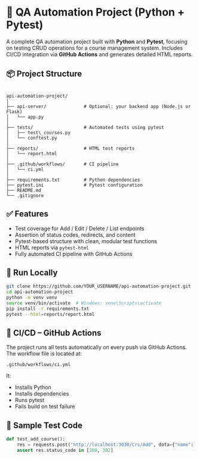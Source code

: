 
# 🧪 QA Automation Project (Python + Pytest)

A complete QA automation project built with **Python** and **Pytest**, focusing on testing CRUD operations for a course management system. Includes CI/CD integration via **GitHub Actions** and generates detailed HTML reports.

## 📦 Project Structure

```

api-automation-project/
│
├── api-server/              # Optional: your backend app (Node.js or Flask)
│   └── app.py
│
├── tests/                   # Automated tests using pytest
│   ├── test\_courses.py
│   └── conftest.py
│
├── reports/                 # HTML test reports
│   └── report.html
│
├── .github/workflows/       # CI pipeline
│   └── ci.yml
│
├── requirements.txt         # Python dependencies
├── pytest.ini               # Pytest configuration
├── README.md
└── .gitignore

````

## ✅ Features

- Test coverage for Add / Edit / Delete / List endpoints
- Assertion of status codes, redirects, and content
- Pytest-based structure with clean, modular test functions
- HTML reports via `pytest-html`
- Fully automated CI pipeline with GitHub Actions

## 🚀 Run Locally

```bash
git clone https://github.com/YOUR_USERNAME/api-automation-project.git
cd api-automation-project
python -m venv venv
source venv/bin/activate  # Windows: venv\Scripts\activate
pip install -r requirements.txt
pytest --html=reports/report.html
````

## 🔄 CI/CD – GitHub Actions

The project runs all tests automatically on every push via GitHub Actions.
The workflow file is located at:

```
.github/workflows/ci.yml
```

It:

* Installs Python
* Installs dependencies
* Runs pytest
* Fails build on test failure

## 🧪 Sample Test Code

```python
def test_add_course():
    res = requests.post("http://localhost:3030/Crs/Add", data={"name": "Python QA Course"})
    assert res.status_code in [200, 302]
```

